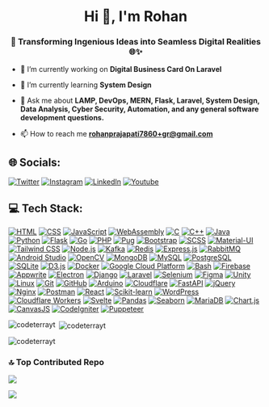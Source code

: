 <h1 align="center">Hi 👋, I'm Rohan</h1>
<h3 align="center">🚀 Transforming Ingenious Ideas into Seamless Digital Realities 🌐✨</h3>

<!---
<p align="left"> <img src="https://komarev.com/ghpvc/?username=codeterrayt&label=Profile%20views&color=0e75b6&style=flat" alt="codeterrayt" /> </p>

<p align="left"> <a href="https://github.com/ryo-ma/github-profile-trophy"><img src="https://github-profile-trophy.vercel.app/?username=codeterrayt" alt="codeterrayt" /></a> </p>
-->

- 🔭 I’m currently working on **Digital Business Card On Laravel**

- 🌱 I’m currently learning **System Design**

- 💬 Ask me about **LAMP, DevOps, MERN, Flask, Laravel, System Design, Data Analysis, Cyber Security, Automation, and any general software development questions.**

- 📫 How to reach me **rohanprajapati7860+gr@gmail.com**

## 🌐 Socials:
[![Twitter](https://img.shields.io/badge/Twitter-%231DA1F2.svg?logo=Twitter&logoColor=white)](https://twitter.com/codeterrayt) [![Instagram](https://img.shields.io/badge/Instagram-%23E4405F.svg?logo=Instagram&logoColor=white)](https://instagram.com/codeterrayt) [![LinkedIn](https://img.shields.io/badge/LinkedIn-%230077B5.svg?logo=linkedin&logoColor=white)](https://linkedin.com/in/codeterra)
[![Youtube](https://img.shields.io/badge/-Youtube-%23E4405F?logo=youtube&logoColor=white)](https://youtube.com/@codeterra)

## 💻 Tech Stack: 


<!---


[![My Skills](https://skillicons.dev/icons?i=html,css,js,wasm,c,cpp,java,python,flask,go,php,pug,bootstrap,scss,materialui,tailwindcss,nodejs,kafka,redis,expressjs,rabbitmq,androidstudio,opencv,mongodb,mysql,postgres,sqlite,d3,docker,gcp,bash,firebase,appwrite,electron,django,laravel,selenium,figma,unity,linux,git,github,arduino,cloudflare,fastapi,jquery,nginx,postman,react,sklearn,wordpress,workers,svelte)](https://skillicons.dev)

<a href="https://pandas.pydata.org/" target="_blank" rel="noreferrer"> <img src="https://raw.githubusercontent.com/devicons/devicon/2ae2a900d2f041da66e950e4d48052658d850630/icons/pandas/pandas-original.svg" alt="pandas" width="40" height="40"/> </a>  <a href="https://seaborn.pydata.org/" target="_blank" rel="noreferrer"> <img src="https://seaborn.pydata.org/_images/logo-mark-lightbg.svg" alt="seaborn" width="40" height="40"/> </a> <a href="https://mariadb.org/" target="_blank" rel="noreferrer"> <img src="https://www.vectorlogo.zone/logos/mariadb/mariadb-icon.svg" alt="mariadb" width="40" height="40"/> </a> <a href="https://www.chartjs.org" target="_blank" rel="noreferrer"> <img src="https://www.chartjs.org/media/logo-title.svg" alt="chartjs" width="40" height="40"/> </a><a href="https://canvasjs.com" target="_blank" rel="noreferrer"> <img src="https://raw.githubusercontent.com/Hardik0307/Hardik0307/master/assets/canvasjs-charts.svg" alt="canvasjs" width="40" height="40"/> </a>  <a href="https://codeigniter.com" target="_blank" rel="noreferrer"> <img src="https://cdn.worldvectorlogo.com/logos/codeigniter.svg" alt="codeigniter" width="40" height="40"/> </a><a href="https://github.com/puppeteer/puppeteer" target="_blank" rel="noreferrer"> <img src="https://www.vectorlogo.zone/logos/pptrdev/pptrdev-official.svg" alt="puppeteer" width="40" height="40"/> </a>

-->
[![HTML](https://img.shields.io/badge/HTML-black?style=for-the-badge&logo=html5)](https://skillicons.dev/icons?i=html)
[![CSS](https://img.shields.io/badge/CSS3-005571?style=for-the-badge&logo=css3)](https://skillicons.dev/icons?i=css)
[![JavaScript](https://img.shields.io/badge/JavaScript-black?style=for-the-badge&logo=javascript)](https://skillicons.dev/icons?i=js)
[![WebAssembly](https://img.shields.io/badge/WebAssembly-black?style=for-the-badge&logo=webassembly)](https://skillicons.dev/icons?i=wasm)
[![C](https://img.shields.io/badge/C-gray?style=for-the-badge&logo=c)](https://skillicons.dev/icons?i=c)
[![C++](https://img.shields.io/badge/C++-005571?style=for-the-badge&logo=c%2B%2B)](https://skillicons.dev/icons?i=cpp)
[![Java](https://img.shields.io/badge/Java-red?style=for-the-badge&logo=java)](https://skillicons.dev/icons?i=java)
[![Python](https://img.shields.io/badge/Python-black?style=for-the-badge&logo=python)](https://skillicons.dev/icons?i=python)
[![Flask](https://img.shields.io/badge/Flask-black?style=for-the-badge&logo=flask)](https://skillicons.dev/icons?i=flask)
[![Go](https://img.shields.io/badge/Go-9cf?style=for-the-badge&logo=go)](https://skillicons.dev/icons?i=go)
[![PHP](https://img.shields.io/badge/PHP-black?style=for-the-badge&logo=php)](https://skillicons.dev/icons?i=php)
[![Pug](https://img.shields.io/badge/Pug-brown?style=for-the-badge&logo=pug)](https://skillicons.dev/icons?i=pug)
[![Bootstrap](https://img.shields.io/badge/Bootstrap-purple?style=for-the-badge&logo=bootstrap&logoColor=white)](https://skillicons.dev/icons?i=bootstrap)
[![SCSS](https://img.shields.io/badge/SCSS-pink?style=for-the-badge&logo=sass)](https://skillicons.dev/icons?i=scss)
[![Material-UI](https://img.shields.io/badge/Material--UI-005571?style=for-the-badge&logo=material-ui)](https://skillicons.dev/icons?i=materialui)
[![Tailwind CSS](https://img.shields.io/badge/Tailwind_CSS-black?style=for-the-badge&logo=tailwind-css)](https://skillicons.dev/icons?i=tailwindcss)
[![Node.js](https://img.shields.io/badge/Node.js-black?style=for-the-badge&logo=node.js)](https://skillicons.dev/icons?i=nodejs)
[![Kafka](https://img.shields.io/badge/Kafka-red?style=for-the-badge&logo=apachekafka)](https://skillicons.dev/icons?i=kafka)
[![Redis](https://img.shields.io/badge/Redis-%23DD0031?style=for-the-badge&logo=redis&logoColor=white)](https://skillicons.dev/icons?i=redis)
[![Express.js](https://img.shields.io/badge/Express.js-black?style=for-the-badge&logo=express)](https://skillicons.dev/icons?i=expressjs)
[![RabbitMQ](https://img.shields.io/badge/RabbitMQ-black?style=for-the-badge&logo=rabbitmq)](https://skillicons.dev/icons?i=rabbitmq)
[![Android Studio](https://img.shields.io/badge/Android_Studio-black?style=for-the-badge&logo=androidstudio)](https://skillicons.dev/icons?i=androidstudio)
[![OpenCV](https://img.shields.io/badge/OpenCV-005571?style=for-the-badge&logo=opencv)](https://skillicons.dev/icons?i=opencv)
[![MongoDB](https://img.shields.io/badge/MongoDB-black?style=for-the-badge&logo=mongodb)](https://skillicons.dev/icons?i=mongodb)
[![MySQL](https://img.shields.io/badge/MySQL-005571?style=for-the-badge&logo=mysql&logoColor=white)](https://skillicons.dev/icons?i=mysql)
[![PostgreSQL](https://img.shields.io/badge/PostgreSQL-005571?style=for-the-badge&logo=postgresql)](https://skillicons.dev/icons?i=postgres)
[![SQLite](https://img.shields.io/badge/SQLite-005571?style=for-the-badge&logo=sqlite)](https://skillicons.dev/icons?i=sqlite)
[![D3.js](https://img.shields.io/badge/D3.js-black?style=for-the-badge&logo=d3.js)](https://skillicons.dev/icons?i=d3)
[![Docker](https://img.shields.io/badge/Docker-005571?style=for-the-badge&logo=docker)](https://skillicons.dev/icons?i=docker)
[![Google Cloud Platform](https://img.shields.io/badge/Google_Cloud_Platform-005571?style=for-the-badge&logo=googlecloud)](https://skillicons.dev/icons?i=gcp)
[![Bash](https://img.shields.io/badge/Bash-black?style=for-the-badge&logo=gnu-bash)](https://skillicons.dev/icons?i=bash)
[![Firebase](https://img.shields.io/badge/Firebase-black?style=for-the-badge&logo=firebase)](https://skillicons.dev/icons?i=firebase)
[![Appwrite](https://img.shields.io/badge/Appwrite-005571?style=for-the-badge&logo=appwrite)](https://skillicons.dev/icons?i=appwrite)
[![Electron](https://img.shields.io/badge/Electron-red?style=for-the-badge&logo=electron&logoColor=white)](https://skillicons.dev/icons?i=electron)
[![Django](https://img.shields.io/badge/Django-black?style=for-the-badge&logo=django)](https://skillicons.dev/icons?i=django)
[![Laravel](https://img.shields.io/badge/Laravel-red?style=for-the-badge&logo=laravel&logoColor=white)](https://skillicons.dev/icons?i=laravel)
[![Selenium](https://img.shields.io/badge/Selenium-brightblack?style=for-the-badge&logo=selenium&logoColor=white)](https://skillicons.dev/icons?i=selenium)
[![Figma](https://img.shields.io/badge/Figma-violet?style=for-the-badge&logo=figma)](https://skillicons.dev/icons?i=figma)
[![Unity](https://img.shields.io/badge/Unity-black?style=for-the-badge&logo=unity)](https://skillicons.dev/icons?i=unity)
[![Linux](https://img.shields.io/badge/Linux-black?style=for-the-badge&logo=linux&logoColor=white)](https://skillicons.dev/icons?i=linux)
[![Git](https://img.shields.io/badge/Git-black?style=for-the-badge&logo=git)](https://skillicons.dev/icons?i=git)
[![GitHub](https://img.shields.io/badge/GitHub-black?style=for-the-badge&logo=github)](https://skillicons.dev/icons?i=github)
[![Arduino](https://img.shields.io/badge/Arduino-005571?style=for-the-badge&logo=arduino)](https://skillicons.dev/icons?i=arduino)
[![Cloudflare](https://img.shields.io/badge/Cloudflare-black?style=for-the-badge&logo=cloudflare)](https://skillicons.dev/icons?i=cloudflare)
[![FastAPI](https://img.shields.io/badge/FastAPI-red?style=for-the-badge&logo=fastapi)](https://skillicons.dev/icons?i=fastapi)
[![jQuery](https://img.shields.io/badge/jQuery-005571?style=for-the-badge&logo=jquery)](https://skillicons.dev/icons?i=jquery)
[![Nginx](https://img.shields.io/badge/Nginx-black?style=for-the-badge&logo=nginx)](https://skillicons.dev/icons?i=nginx)
[![Postman](https://img.shields.io/badge/Postman-black?style=for-the-badge&logo=postman)](https://skillicons.dev/icons?i=postman)
[![React](https://img.shields.io/badge/React-005571?style=for-the-badge&logo=react)](https://skillicons.dev/icons?i=react)
[![Scikit-learn](https://img.shields.io/badge/Scikit--learn-black?style=for-the-badge&logo=scikit-learn)](https://skillicons.dev/icons?i=sklearn)
[![WordPress](https://img.shields.io/badge/WordPress-005571?style=for-the-badge&logo=wordpress)](https://skillicons.dev/icons?i=wordpress)
[![Cloudflare Workers](https://img.shields.io/badge/Cloudflare_Workers-black?style=for-the-badge&logo=cloudflare)](https://skillicons.dev/icons?i=workers)
[![Svelte](https://img.shields.io/badge/Svelte-red?style=for-the-badge&logo=svelte&logoColor=white)](https://skillicons.dev/icons?i=svelte)
[![Pandas](https://img.shields.io/badge/pandas-005571?style=for-the-badge&logo=pandas)](https://pandas.pydata.org/)
[![Seaborn](https://img.shields.io/badge/seaborn-9cf?style=for-the-badge&logo=seaborn)](https://seaborn.pydata.org/)
[![MariaDB](https://img.shields.io/badge/mariadb-black?style=for-the-badge&logo=mariadb)](https://mariadb.org/)
[![Chart.js](https://img.shields.io/badge/chart.js-ff69b4?style=for-the-badge&logo=chart.js&logoColor=white)](https://www.chartjs.org)
[![CanvasJS](https://img.shields.io/badge/canvasjs-2c3e50?style=for-the-badge&logo=canvasjs&logoColor=white)](https://canvasjs.com)
[![CodeIgniter](https://img.shields.io/badge/codeigniter-9b59b6?style=for-the-badge&logo=codeigniter)](https://codeigniter.com)
[![Puppeteer](https://img.shields.io/badge/puppeteer-black?style=for-the-badge&logo=puppeteer&logoColor=white)](https://github.com/puppeteer/puppeteer)





<p><img align="left" src="https://github-readme-stats.vercel.app/api/top-langs?username=codeterrayt&show_icons=true&locale=en&layout=compact&theme=dark&hide_border=false" alt="codeterrayt" /></p>

<p>&nbsp;<img align="center" src="https://github-readme-stats.vercel.app/api?username=codeterrayt&show_icons=true&locale=en&theme=dark&hide_border=false" alt="codeterrayt" /></p>

<p><img align="center" src="https://github-readme-streak-stats.herokuapp.com/?user=codeterrayt&theme=dark&hide_border=false" alt="codeterrayt" /></p>


### 🔝 Top Contributed Repo
![](https://github-contributor-stats.vercel.app/api?username=codeterrayt&limit=5&theme=tokyonight&combine_all_yearly_contributions=true)

[![](https://visitcount.itsvg.in/api?id=codeterrayt&icon=0&color=0)](https://visitcount.itsvg.in)
